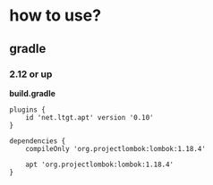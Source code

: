 # how to use?
## gradle

### 2.12 or up

**build.gradle**

```
plugins {
	id 'net.ltgt.apt' version '0.10'
}

dependencies {
	compileOnly 'org.projectlombok:lombok:1.18.4'

	apt 'org.projectlombok:lombok:1.18.4'
}
```